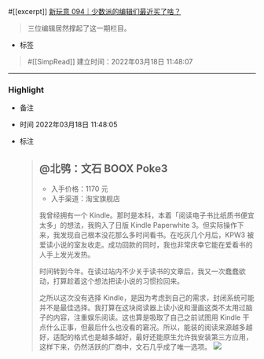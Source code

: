#[[excerpt]] [新玩意 094｜少数派的编辑们最近买了啥？](https://sspai.com/post/71502) 
> 三位编辑居然撑起了这一期栏目。
- 标签
>  #[[SimpRead]]
> 建立时间：2022年03月18日 11:48:07
>

***
### Highlight

- 备注
  
- 时间
  2022年03月18日 11:48:05
- 标注
  > @北鸮：文石 BOOX Poke3
  > -----------------
  > 
  > *   入手价格：1170 元
  > *   入手渠道：淘宝旗舰店
  > 
  > 我曾经拥有一个 Kindle。那时是本科，本着「阅读电子书比纸质书便宜太多」的想法，我购入了日版 Kindle Paperwhite 3。但实际操作下来，我发现自己根本没花那么多时间看书。在吃灰几个月后，KPW3 被爱读小说的室友收走。成功回款的同时，我也非常庆幸它能在爱看书的人手上发光发热。
  > 
  > 时间转到今年。在读过站内不少关于读书的文章后，我又一次蠢蠢欲动，打算趁着这个想法把读小说的习惯捡回来。
  > 
  > 之所以这次没有选择 Kindle，是因为考虑到自己的需求，封闭系统可能并不是最佳选择。我打算在这块阅读器上读小说和漫画这类不太用过脑子的内容，注重娱乐阅读。这也算是吸取了自己之前试图用 Kindle 干点什么正事，但最后什么也没看的窘况。所以，能装的阅读来源越多越好，适配的格式也是越多越好，最好还能原生允许我安装第三方应用，这样下来，仍然活跃的厂商中，文石几乎成了唯一选项。
  > ![](https://cdn.sspai.com/editor/u_/c87114lb34ta9bscr3rg.jpeg)

